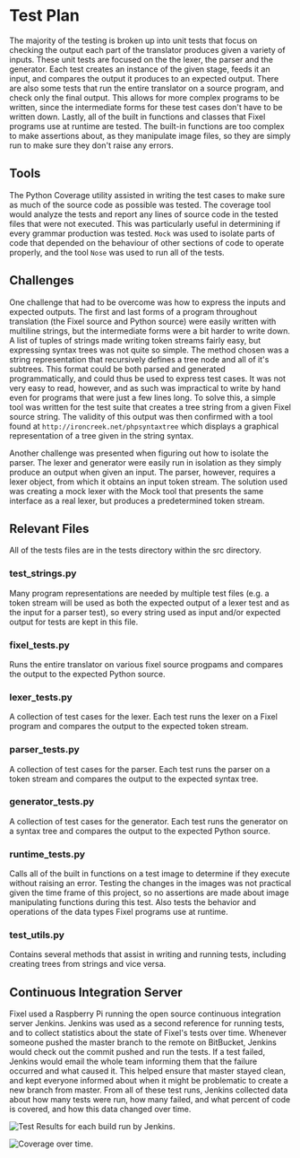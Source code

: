 # Test Plan
The majority of the testing is broken up into unit tests that focus on checking the output each part of the translator produces given a variety of inputs. These unit tests are focused on the the lexer, the parser and the generator. Each test creates an instance of the given stage, feeds it an input, and compares the output it produces to an expected output. There are also some tests that run the entire translator on a source program, and check only the final output. This allows for more complex programs to be written, since the intermediate forms for these test cases don't have to be written down. Lastly, all of the built in functions and classes that Fixel programs use at runtime are tested. The built-in functions are too complex to make assertions about, as they manipulate image files, so they are simply run to make sure they don't raise any errors.

## Tools
The Python Coverage utility assisted in writing the test cases to make sure as much of the source code as possible was tested. The coverage tool would analyze the tests and report any lines of source code in the tested files that were not executed. This was particularly useful in determining if every grammar production was tested. `Mock` was used to isolate parts of code that depended on the behaviour of other sections of code to operate properly, and the tool `Nose` was used to run all of the tests.

## Challenges
One challenge that had to be overcome was how to express the inputs and expected outputs. The first and last forms of a program throughout translation (the Fixel source and Python source) were easily written with multiline strings, but the intermediate forms were a bit harder to write down. A list of tuples of strings made writing token streams fairly easy, but expressing syntax trees was not quite so simple. The method chosen was a string representation that recursively defines a tree node and all of it's subtrees. This format could be both parsed and generated programmatically, and could thus be used to express test cases. It was not very easy to read, however, and as such was impractical to write by hand even for programs that were just a few lines long. To solve this, a simple tool was written for the test suite that creates a tree string from a given Fixel source string. The validity of this output was then confirmed with a tool found at `http://ironcreek.net/phpsyntaxtree` which displays a graphical representation of a tree given in the string syntax.

Another challenge was presented when figuring out how to isolate the parser. The lexer and generator were easily run in isolation as they simply produce an output when given an input. The parser, however, requires a lexer object, from which it obtains an input token stream. The solution used was creating a mock lexer with the Mock tool that presents the same interface as a real lexer, but produces a predetermined token stream.

## Relevant Files
All of the tests files are in the tests directory within the src directory.

### test_strings.py
Many program representations are needed by multiple test files (e.g. a token stream will be used as both the expected output of a lexer test and as the input for a parser test), so every string used as input and/or expected output for tests are kept in this file.

### fixel_tests.py
Runs the entire translator on various fixel source progpams and compares the output to the expected Python source.

### lexer_tests.py
A collection of test cases for the lexer. Each test runs the lexer on a Fixel program and compares the output to the expected token stream.

### parser_tests.py
A collection of test cases for the parser. Each test runs the parser on a token stream and compares the output to the expected syntax tree.

### generator_tests.py
A collection of test cases for the generator. Each test runs the generator on a syntax tree and compares the output to the expected Python source.

### runtime_tests.py
Calls all of the built in functions on a test image to determine if they execute without raising an error. Testing the changes in the images was not practical given the time frame of this project, so no assertions are made about image manipulating functions during this test. Also tests the behavior and operations of the data types Fixel programs use at runtime.

### test_utils.py
Contains several methods that assist in writing and running tests, including creating trees from strings and vice versa.

## Continuous Integration Server
Fixel used a Raspberry Pi running the open source continuous integration server Jenkins. Jenkins was used as a second reference for running tests, and to collect statistics about the state of Fixel's tests over time. Whenever someone pushed the master branch to the remote on BitBucket, Jenkins would check out the commit pushed and run the tests. If a test failed, Jenkins would email the whole team informing them that the failure occurred and what caused it. This helped ensure that master stayed clean, and kept everyone informed about when it might be problematic to create a new branch from master. From all of these test runs, Jenkins collected data about how many tests were run, how many failed, and what percent of code is covered, and how this data changed over time.

![Test Results for each build run by Jenkins.](./img/jenkins_tests.png)

![Coverage over time.](./img/coverage.png)
